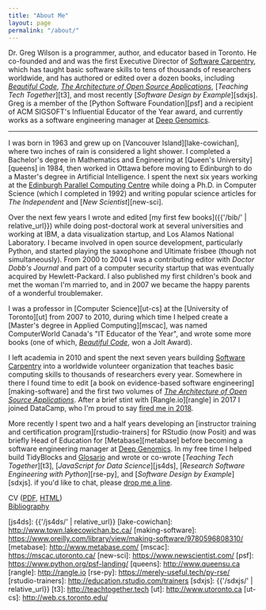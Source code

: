 ```yaml
---
title: "About Me"
layout: page
permalink: "/about/"
---
```


Dr. Greg Wilson is a programmer, author, and educator based in Toronto.
He co-founded and and was the first Executive Director of [Software Carpentry][carpentries],
which has taught basic software skills to tens of thousands of researchers worldwide,
and has authored or edited over a dozen books,
including [*Beautiful Code*][bc],
[*The Architecture of Open Source Applications*][aosabook],
[*Teaching Tech Together*][t3],
and most recently [*Software Design by Example*][sdxjs].
Greg is a member of the [Python Software Foundation][psf]
and a recipient of ACM SIGSOFT's Influential Educator of the Year award,
and currently works as a software engineering manager at [Deep Genomics][dg].

---

I was born in 1963 and grew up on [Vancouver Island][lake-cowichan],
where two inches of rain is considered a light shower.
I completed a Bachelor's degree in Mathematics and Engineering at [Queen's University][queens] in 1984,
then worked in Ottawa before moving to Edinburgh
to do a Master's degree in Artificial Intelligence.
I spent the next six years working at the [Edinburgh Parallel Computing Centre][epcc]
while doing a Ph.D. in Computer Science (which I completed in 1992)
and writing popular science articles for *The Independent* and [*New Scientist*][new-sci].

Over the next few years
I wrote and edited [my first few books]({{'/bib/' | relative_url}})
while doing post-doctoral work at several universities
and working at IBM, a data visualization startup, and Los Alamos National Laboratory.
I became involved in open source development, particularly Python,
and started playing the saxophone and Ultimate frisbee (though not simultaneously).
From 2000 to 2004 I was a contributing editor with *Doctor Dobb's Journal*
and part of a computer security startup that was eventually acquired by Hewlett-Packard.
I also published my first children's book and met the woman I'm married to,
and in 2007 we became the happy parents of a wonderful troublemaker.

I was a professor in [Computer Science][ut-cs]
at the [University of Toronto][ut] from 2007 to 2010,
during which time I helped create a [Master's degree in Applied Computing][mscac],
was named ComputerWorld Canada's "IT Educator of the Year",
and wrote some more books
(one of which, [*Beautiful Code*][bc], won a Jolt Award).

I left academia in 2010
and spent the next seven years building [Software Carpentry][carpentries] into
a worldwide volunteer organization that teaches basic computing skills to thousands of researchers every year.
Somewhere in there I found time to edit
[a book on evidence-based software engineering][making-software]
and the first two volumes of [*The Architecture of Open Source Applications*][aosabook].
After a brief stint with [Rangle.io][rangle] in 2017 I joined DataCamp,
who I'm proud to say [fired me in 2018][datacamp].

More recently I spent two and a half years developing
an [instructor training and certification program][rstudio-trainers] for RStudio (now Posit)
and was briefly Head of Education for [Metabase][metabase]
before becoming a software engineering manager at [Deep Genomics][dg].
In my free time I helped build TidyBlocks and [Glosario][glosario]
and wrote or co-wrote [*Teaching Tech Together*][t3],
[*JavaScript for Data Science*][js4ds],
[*Research Software Engineering with Python*][rse-py],
and [*Software Design by Example*][sdxjs].
if you'd like to chat,
please [drop me a line](mailto:gvwilson@third-bit.com).

CV (<a href="{{ '/cv/gvwilson.pdf' | relative_url }}">PDF</a>, <a href="{{ '/cv/' | relative_url }}">HTML</a>)
<br>
<a href="{{ '/bib/' | relative_url }}">Bibliography</a>

[aosabook]: https://aosabook.org/
[bc]: https://www.oreilly.com/library/view/beautiful-code/9780596510046/
[carpentries]: https://carpentries.org/
[datacamp]: https://www.buzzfeednews.com/article/daveyalba/datacamp-sexual-harassment-metoo-tech-startup
[dg]: https://deepgenomics.com/
[epcc]: http://www.epcc.ed.ac.uk/
[glosario]: https://glosario.carpentries.org/
[js4ds]: {{'/js4ds/' | relative_url}}
[lake-cowichan]: http://www.town.lakecowichan.bc.ca/
[making-software]: https://www.oreilly.com/library/view/making-software/9780596808310/
[metabase]: http://www.metabase.com/
[mscac]: https://mscac.utoronto.ca/
[new-sci]: https://www.newscientist.com/
[psf]: https://www.python.org/psf-landing/
[queens]: http://www.queensu.ca
[rangle]: http://rangle.io
[rse-py]: https://merely-useful.tech/py-rse/
[rstudio-trainers]: http://education.rstudio.com/trainers
[sdxjs]: {{'/sdxjs/' | relative_url}}
[t3]: http://teachtogether.tech
[ut]: http://www.utoronto.ca
[ut-cs]: http://web.cs.toronto.edu/
